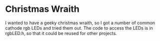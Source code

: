 # Christmas Wraith

I wanted to have a geeky christmas wraith, so I got a number of common cathode rgb LEDs and tried them out.
The code to access the LEDs is in rgbLED.h, so that it could be reused for other projects.
